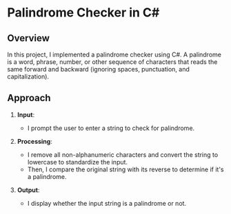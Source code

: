 # Palindrome Checker in C#

## Overview

In this project, I implemented a palindrome checker using C#. A palindrome is a word, phrase, number, or other sequence of characters that reads the same forward and backward (ignoring spaces, punctuation, and capitalization).

## Approach

1. **Input**: 
   - I prompt the user to enter a string to check for palindrome.

2. **Processing**:
   - I remove all non-alphanumeric characters and convert the string to lowercase to standardize the input.
   - Then, I compare the original string with its reverse to determine if it's a palindrome.

3. **Output**:
   - I display whether the input string is a palindrome or not.

